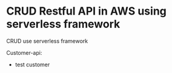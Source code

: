 # CRUD Restful API in AWS using serverless framework
CRUD use serverless framework 


Customer-api:
+ test customer
